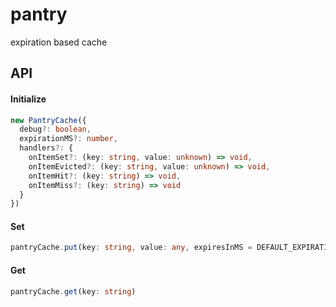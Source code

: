 # pantry
expiration based cache

## API

#### Initialize
```ts
new PantryCache({
  debug?: boolean,
  expirationMS?: number,
  handlers?: {
    onItemSet?: (key: string, value: unknown) => void,
    onItemEvicted?: (key: string, value: unknown) => void,
    onItemHit?: (key: string) => void,
    onItemMiss?: (key: string) => void
  }
})
```

#### Set
```ts
pantryCache.put(key: string, value: any, expiresInMS = DEFAULT_EXPIRATION) // returns previous value, if any
```

#### Get
```ts
pantryCache.get(key: string)
```
